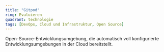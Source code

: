 ```yaml
---
title: "Gitpod"
ring: Evaluieren
quadrant: technologie
tags: [DevOps, Cloud und Infrastruktur, Open Source]
---
```


Open-Source-Entwicklungsumgebung, die automatisch voll konfigurierte Entwicklungsumgebungen in der Cloud bereitstellt.
